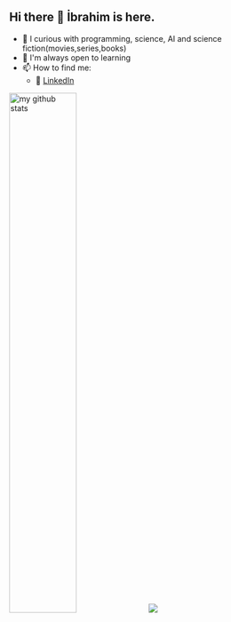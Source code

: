 ## Hi there 👋 İbrahim is here. 

- 🔭 I curious with programming, science, AI and science fiction(movies,series,books)
- 🌿 I'm always open to learning
- 📫 How to find me: 
  - :office: [LinkedIn](https://www.linkedin.com/in/ibrahim-balcin/)



<img src="https://github-readme-stats.vercel.app/api?username=brucehillwalley&theme=chartreuse-dark" alt="my github stats" width="49%"/> ![](https://komarev.com/ghpvc/?username=brucehillwalley)
  



  

